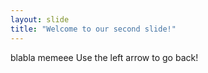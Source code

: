 ```yaml
---
layout: slide
title: "Welcome to our second slide!"
---
```

blabla memeee
Use the left arrow to go back!
